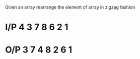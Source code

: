 Given an array rearrange the element of array in zigzag fashion
# I/P 4 3 7 8 6 2 1
# O/P 3 7 4 8 2 6 1
